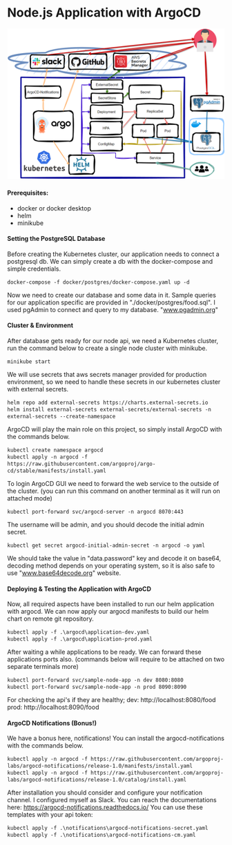 # Node.js Application with ArgoCD
![alt text](diagrams/project-architecture.png)

#### Prerequisites:
- docker or docker desktop
- helm
- minikube

#### Setting the PostgreSQL Database

Before creating the Kubernetes cluster, our application needs to connect a postgresql db. We can simply create a db with the docker-compose and simple credentials.
```
docker-compose -f docker/postgres/docker-compose.yaml up -d
```
Now we need to create our database and some data in it. Sample queries for our application specific are provided in "./docker/postgres/food.sql". I used pgAdmin to connect and query to my database. "www.pgadmin.org"

#### Cluster & Environment

After database gets ready for our node api, we need a Kubernetes cluster, run the command below to create a single node cluster with minikube.
```
minikube start
```
We will use secrets that aws secrets manager provided for production environment, so we need to handle these secrets in our kubernetes cluster with external secrets. 
```
helm repo add external-secrets https://charts.external-secrets.io
helm install external-secrets external-secrets/external-secrets -n external-secrets --create-namespace 
```
ArgoCD will play the main role on this project, so simply install ArgoCD with the commands below.
```
kubectl create namespace argocd
kubectl apply -n argocd -f https://raw.githubusercontent.com/argoproj/argo-cd/stable/manifests/install.yaml
```
To login ArgoCD GUI we need to forward the web service to the outside of the cluster.
(you can run this command on another terminal as it will run on attached mode)
```
kubectl port-forward svc/argocd-server -n argocd 8070:443
```
The username will be admin, and you should decode the initial admin secret.
```
kubectl get secret argocd-initial-admin-secret -n argocd -o yaml
```
We should take the value in "data.password" key and decode it on base64, decoding method depends on your operating system, so it is also safe to use "www.base64decode.org" website. 

#### Deploying & Testing the Application with ArgoCD

Now, all required aspects have been installed to run our helm application with argocd. We can now apply our argocd manifests to build our helm chart on remote git repository.
```
kubectl apply -f .\argocd\application-dev.yaml
kubectl apply -f .\argocd\application-prod.yaml
```
After waiting a while applications to be ready. We can forward these applications ports also.
(commands below will require to be attached on two separate terminals more)
```
kubectl port-forward svc/sample-node-app -n dev 8080:8080
kubectl port-forward svc/sample-node-app -n prod 8090:8090
```
For checking the api's if they are healthy;
dev: http://localhost:8080/food
prod: http://localhost:8090/food

#### ArgoCD Notifications (Bonus!)
We have a bonus here, notifications! You can install the argocd-notifications with the commands below.
```
kubectl apply -n argocd -f https://raw.githubusercontent.com/argoproj-labs/argocd-notifications/release-1.0/manifests/install.yaml
kubectl apply -n argocd -f https://raw.githubusercontent.com/argoproj-labs/argocd-notifications/release-1.0/catalog/install.yaml
```
After installation you should consider and configure your notification channel. I configured myself as Slack. You can reach the documentations here: https://argocd-notifications.readthedocs.io/
You can use these templates with your api token:
```
kubectl apply -f .\notifications\argocd-notifications-secret.yaml
kubectl apply -f .\notifications\argocd-notifications-cm.yaml
```

